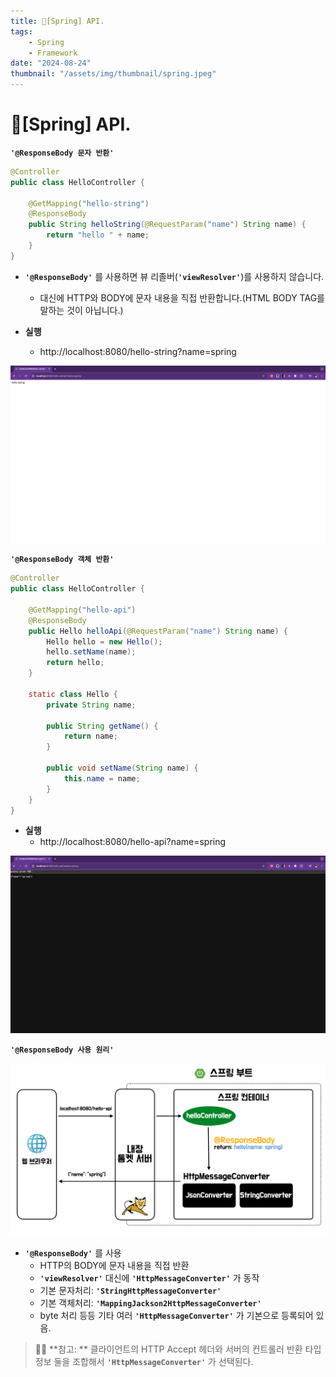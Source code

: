 ```yaml
---
title: 🍃[Spring] API.
tags:
    - Spring
    - Framework
date: "2024-08-24"
thumbnail: "/assets/img/thumbnail/spring.jpeg"
---
```


# 🍃[Spring] API.

**`'@ResponseBody 문자 반환'`**
```java
@Controller
public class HelloController {

    @GetMapping("hello-string")
    @ResponseBody
    public String helloString(@RequestParam("name") String name) {
        return "hello " + name;
    }
}
```

- **`'@ResponseBody'`** 를 사용하면 뷰 리졸버(**`'viewResolver'`**)를 사용하지 않습니다.
    - 대신에 HTTP와 BODY에 문자 내용을 직접 반환합니다.(HTML BODY TAG를 말하는 것이 아닙니다.)

- **실행**
    - http://localhost:8080/hello-string?name=spring

<img src = "https://github.com/devKobe24/images2/blob/main/Inflearn-Java-Mid/api-1.png?raw=true">

**`'@ResponseBody 객체 반환'`**
```java
@Controller
public class HelloController {
    
    @GetMapping("hello-api")
    @ResponseBody
    public Hello helloApi(@RequestParam("name") String name) {
        Hello hello = new Hello();
        hello.setName(name);
        return hello;
    }

    static class Hello {
        private String name;

        public String getName() {
            return name;
        }

        public void setName(String name) {
            this.name = name;
        }
    }
}
```

- **실행**
    - http://localhost:8080/hello-api?name=spring

<img src = "https://github.com/devKobe24/images2/blob/main/springboot/api-2.png?raw=true">

**`'@ResponseBody 사용 원리'`**

<img src = "https://github.com/devKobe24/images2/blob/main/springboot/ResponseBody.png?raw=true">

- **`'@ResponseBody'`** 를 사용
    - HTTP의 BODY에 문자 내용을 직접 반환
    - **`'viewResolver'`** 대신에 **`'HttpMessageConverter'`** 가 동작
    - 기본 문자처리: **`'StringHttpMessageConverter'`**
    - 기본 객체처리: **`'MappingJackson2HttpMessageConverter'`**
    - byte 처리 등등 기타 여러 **`'HttpMessageConverter'`** 가 기본으로 등록되어 있음.

> 🙋‍♂️ **참고: ** 클라이언트의 HTTP Accept 헤더와 서버의 컨트롤러 반환 타입 정보 둘을 조합해서
> **`'HttpMessageConverter'`** 가 선택된다.
